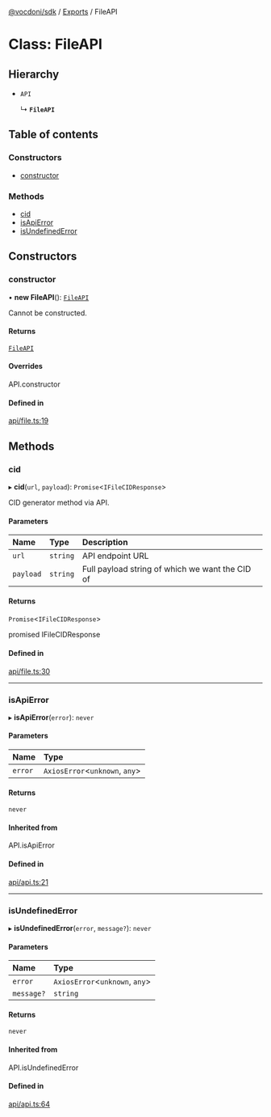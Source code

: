 [@vocdoni/sdk](/sdk) / [Exports](../modules) / FileAPI

# Class: FileAPI

## Hierarchy

- `API`

  ↳ **`FileAPI`**

## Table of contents

### Constructors

- [constructor](FileAPI#constructor)

### Methods

- [cid](FileAPI#cid)
- [isApiError](FileAPI#isapierror)
- [isUndefinedError](FileAPI#isundefinederror)

## Constructors

### constructor

• **new FileAPI**(): [`FileAPI`](FileAPI)

Cannot be constructed.

#### Returns

[`FileAPI`](FileAPI)

#### Overrides

API.constructor

#### Defined in

[api/file.ts:19](https://github.com/vocdoni/vocdoni-sdk/blob/2244934/src/api/file.ts#L19)

## Methods

### cid

▸ **cid**(`url`, `payload`): `Promise`\<`IFileCIDResponse`\>

CID generator method via API.

#### Parameters

| Name | Type | Description |
| :------ | :------ | :------ |
| `url` | `string` | API endpoint URL |
| `payload` | `string` | Full payload string of which we want the CID of |

#### Returns

`Promise`\<`IFileCIDResponse`\>

promised IFileCIDResponse

#### Defined in

[api/file.ts:30](https://github.com/vocdoni/vocdoni-sdk/blob/2244934/src/api/file.ts#L30)

___

### isApiError

▸ **isApiError**(`error`): `never`

#### Parameters

| Name | Type |
| :------ | :------ |
| `error` | `AxiosError`\<`unknown`, `any`\> |

#### Returns

`never`

#### Inherited from

API.isApiError

#### Defined in

[api/api.ts:21](https://github.com/vocdoni/vocdoni-sdk/blob/2244934/src/api/api.ts#L21)

___

### isUndefinedError

▸ **isUndefinedError**(`error`, `message?`): `never`

#### Parameters

| Name | Type |
| :------ | :------ |
| `error` | `AxiosError`\<`unknown`, `any`\> |
| `message?` | `string` |

#### Returns

`never`

#### Inherited from

API.isUndefinedError

#### Defined in

[api/api.ts:64](https://github.com/vocdoni/vocdoni-sdk/blob/2244934/src/api/api.ts#L64)

